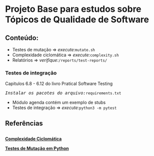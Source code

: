 <h1>Projeto Base para estudos sobre Tópicos de Qualidade de Software</h1>

<h2>Conteúdo:</h2>
<ul>
<li>Testes de mutação => <i>execute:</i><code>mutate.sh</code></li>
<li>Complexidade ciclomática => <i>execute:</i><code>complexity.sh</code></li>
<li>Relatórios => <i>verifique:</i><code>/reports/test-reports/</code> </li>
</ul>

### Testes de integração
Capitulos 6.8 - 6.12 do livro Pratical Software Testing  
<pre>
<i>Instalar os pacotes do arquivo:</i><code>requirements.txt</code>
</pre>
<ul>
<li>Módulo agenda contém um exemplo de stubs</li>
<li>Testes de integração => <i>execute:</i><code>python3 -m pytest</code></li>
</ul>



<h2>Referências<h2>

<h4>
<p><a href="https://www.guru99.com/cyclomatic-complexity.html">Complexidade Ciclomática</a></p>
<p><a href="https://pypi.org/project/MutPy/">Testes de Mutação em Python</a></p>
</h4>